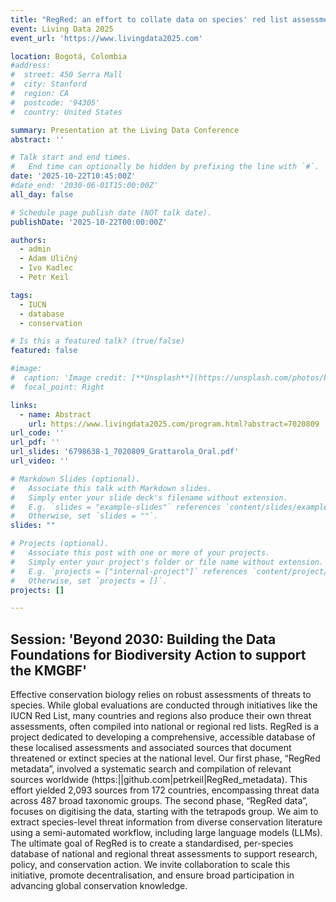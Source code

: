 ```yaml
---
title: "RegRed: an effort to collate data on species' red list assessments at the national level"
event: Living Data 2025
event_url: 'https://www.livingdata2025.com'

location: Bogotá, Colombia
#address:
#  street: 450 Serra Mall
#  city: Stanford
#  region: CA
#  postcode: '94305'
#  country: United States

summary: Presentation at the Living Data Conference
abstract: ''

# Talk start and end times.
#   End time can optionally be hidden by prefixing the line with `#`.
date: '2025-10-22T10:45:00Z'
#date_end: '2030-06-01T15:00:00Z'
all_day: false

# Schedule page publish date (NOT talk date).
publishDate: '2025-10-22T00:00:00Z'

authors:
  - admin
  - Adam Uličný
  - Ivo Kadlec 
  - Petr Keil

tags:
  - IUCN
  - database
  - conservation

# Is this a featured talk? (true/false)
featured: false

#image:
#  caption: 'Image credit: [**Unsplash**](https://unsplash.com/photos/bzdhc5b3Bxs)'
#  focal_point: Right

links:
  - name: Abstract
    url: https://www.livingdata2025.com/program.html?abstract=7020809
url_code: ''
url_pdf: ''
url_slides: '6798638-1_7020809_Grattarola_Oral.pdf'
url_video: ''

# Markdown Slides (optional).
#   Associate this talk with Markdown slides.
#   Simply enter your slide deck's filename without extension.
#   E.g. `slides = "example-slides"` references `content/slides/example-slides.md`.
#   Otherwise, set `slides = ""`.
slides: ""

# Projects (optional).
#   Associate this post with one or more of your projects.
#   Simply enter your project's folder or file name without extension.
#   E.g. `projects = ["internal-project"]` references `content/project/deep-learning/index.md`.
#   Otherwise, set `projects = []`.
projects: []

---
```


## Session: 'Beyond 2030: Building the Data Foundations for Biodiversity Action to support the KMGBF'

Effective conservation biology relies on robust assessments of threats to species. While global evaluations are conducted through initiatives like the IUCN Red List, many countries and regions also produce their own threat assessments, often compiled into national or regional red lists. RegRed is a project dedicated to developing a comprehensive, accessible database of these localised assessments and associated sources that document threatened or extinct species at the national level. Our first phase, “RegRed metadata”, involved a systematic search and compilation of relevant sources worldwide (https:||github.com|petrkeil|RegRed_metadata). This effort yielded 2,093 sources from 172 countries, encompassing threat data across 487 broad taxonomic groups. The second phase, “RegRed data”, focuses on digitising the data, starting with the tetrapods group. We aim to extract species-level threat information from diverse conservation literature using a semi-automated workflow, including large language models (LLMs). The ultimate goal of RegRed is to create a standardised, per-species database of national and regional threat assessments to support research, policy, and conservation action. We invite collaboration to scale this initiative, promote decentralisation, and ensure broad participation in advancing global conservation knowledge.